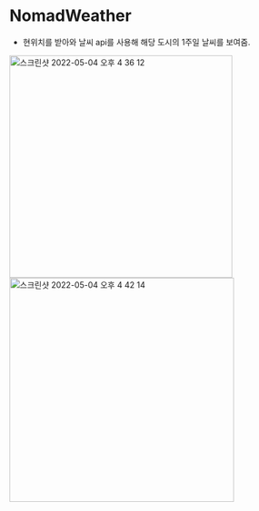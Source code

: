 # NomadWeather

- 현위치를 받아와 날씨 api를 사용해 해당 도시의 1주일 날씨를 보여줌.

<img width="392" alt="스크린샷 2022-05-04 오후 4 36 12" src="https://user-images.githubusercontent.com/68051794/166640697-cf7175b7-d778-4c2e-a306-d51ef5fb956d.png">
<img width="395" alt="스크린샷 2022-05-04 오후 4 42 14" src="https://user-images.githubusercontent.com/68051794/166640734-b85475a7-b7d8-410e-a222-a7f8e51261eb.png">
